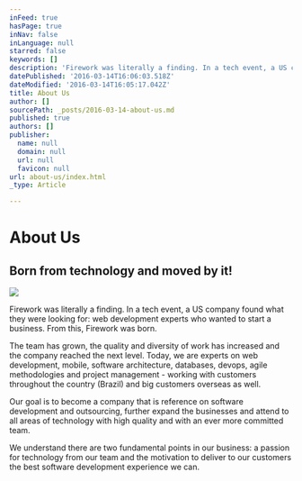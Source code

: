 ```yaml
---
inFeed: true
hasPage: true
inNav: false
inLanguage: null
starred: false
keywords: []
description: 'Firework was literally a finding. In a tech event, a US company found what they were looking for: web development experts who wanted to start a business. From this, Firework was born.'
datePublished: '2016-03-14T16:06:03.518Z'
dateModified: '2016-03-14T16:05:17.042Z'
title: About Us
author: []
sourcePath: _posts/2016-03-14-about-us.md
published: true
authors: []
publisher:
  name: null
  domain: null
  url: null
  favicon: null
url: about-us/index.html
_type: Article

---
```

# About Us

## Born from technology and moved by it!
![](https://the-grid-user-content.s3-us-west-2.amazonaws.com/6de781db-5135-4cb2-8435-a7870d5ce8ed.jpg)

Firework was literally a finding. In a tech event, a US company found what they were looking for: web development experts who wanted to start a business. From this, Firework was born.

The team has grown, the quality and diversity of work has increased and the company reached the next level. Today, we are experts on web development, mobile, software architecture, databases, devops, agile methodologies and project management - working with customers throughout the country (Brazil) and big customers overseas as well.

Our goal is to become a company that is reference on software development and outsourcing, further expand the businesses and attend to all areas of technology with high quality and with an ever more committed team.

We understand there are two fundamental points in our business: a passion for technology from our team and the motivation to deliver to our customers the best software development experience we can.